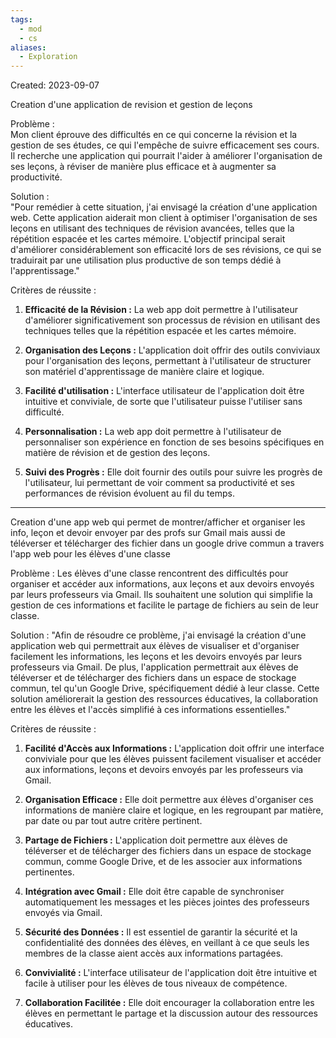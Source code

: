 ```yaml
---
tags:
  - mod
  - cs
aliases:
  - Exploration
---
```

Created: 2023-09-07

Creation d'une application de revision et gestion de leçons 

Problème :  
Mon client éprouve des difficultés en ce qui concerne la révision et la gestion de ses études, ce qui l'empêche de suivre efficacement ses cours. Il recherche une application qui pourrait l'aider à améliorer l'organisation de ses leçons, à réviser de manière plus efficace et à augmenter sa productivité.

Solution :  
"Pour remédier à cette situation, j'ai envisagé la création d'une application web. Cette application aiderait mon client à optimiser l'organisation de ses leçons en utilisant des techniques de révision avancées, telles que la répétition espacée et les cartes mémoire. L'objectif principal serait d'améliorer considérablement son efficacité lors de ses révisions, ce qui se traduirait par une utilisation plus productive de son temps dédié à l'apprentissage."

Critères de réussite :
1. **Efficacité de la Révision :** La web app doit permettre à l'utilisateur d'améliorer significativement son processus de révision en utilisant des techniques telles que la répétition espacée et les cartes mémoire.
 
2. **Organisation des Leçons :** L'application doit offrir des outils conviviaux pour l'organisation des leçons, permettant à l'utilisateur de structurer son matériel d'apprentissage de manière claire et logique.
   
3. **Facilité d'utilisation :** L'interface utilisateur de l'application doit être intuitive et conviviale, de sorte que l'utilisateur puisse l'utiliser sans difficulté.
   
4. **Personnalisation :** La web app doit permettre à l'utilisateur de personnaliser son expérience en fonction de ses besoins spécifiques en matière de révision et de gestion des leçons.
   
5. **Suivi des Progrès :** Elle doit fournir des outils pour suivre les progrès de l'utilisateur, lui permettant de voir comment sa productivité et ses performances de révision évoluent au fil du temps.

----

Creation d'une app web qui permet de montrer/afficher et organiser les info, leçon et devoir envoyer par des profs sur Gmail mais aussi de téléverser et télécharger des fichier dans un google drive commun a travers l'app web pour les élèves d'une classe

Problème : Les élèves d'une classe rencontrent des difficultés pour organiser et accéder aux informations, aux leçons et aux devoirs envoyés par leurs professeurs via Gmail. Ils souhaitent une solution qui simplifie la gestion de ces informations et facilite le partage de fichiers au sein de leur classe.

Solution : "Afin de résoudre ce problème, j'ai envisagé la création d'une application web qui permettrait aux élèves de visualiser et d'organiser facilement les informations, les leçons et les devoirs envoyés par leurs professeurs via Gmail. De plus, l'application permettrait aux élèves de téléverser et de télécharger des fichiers dans un espace de stockage commun, tel qu'un Google Drive, spécifiquement dédié à leur classe. Cette solution améliorerait la gestion des ressources éducatives, la collaboration entre les élèves et l'accès simplifié à ces informations essentielles."

Critères de réussite :

1. **Facilité d'Accès aux Informations :** L'application doit offrir une interface conviviale pour que les élèves puissent facilement visualiser et accéder aux informations, leçons et devoirs envoyés par les professeurs via Gmail.
    
2. **Organisation Efficace :** Elle doit permettre aux élèves d'organiser ces informations de manière claire et logique, en les regroupant par matière, par date ou par tout autre critère pertinent.
    
3. **Partage de Fichiers :** L'application doit permettre aux élèves de téléverser et de télécharger des fichiers dans un espace de stockage commun, comme Google Drive, et de les associer aux informations pertinentes.
    
4. **Intégration avec Gmail :** Elle doit être capable de synchroniser automatiquement les messages et les pièces jointes des professeurs envoyés via Gmail.
    
5. **Sécurité des Données :** Il est essentiel de garantir la sécurité et la confidentialité des données des élèves, en veillant à ce que seuls les membres de la classe aient accès aux informations partagées.
    
6. **Convivialité :** L'interface utilisateur de l'application doit être intuitive et facile à utiliser pour les élèves de tous niveaux de compétence.
    
7. **Collaboration Facilitée :** Elle doit encourager la collaboration entre les élèves en permettant le partage et la discussion autour des ressources éducatives.